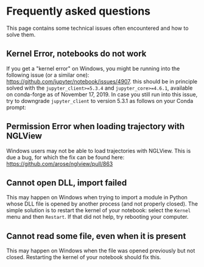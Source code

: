 # Frequently asked questions

This page contains some technical issues often encountered and how to solve them.

## Kernel Error, notebooks do not work

If you get a "kernel error" on Windows, you might be running into the following issue (or a similar one): https://github.com/jupyter/notebook/issues/4907. this should be in principle solved with the `jupyter_client>=5.3.4` and `jupyter_core>=4.6.1`, available on conda-forge as of November 17, 2019. In case you still run into this issue, try to downgrade `jupyter_client` to version 5.3.1 as follows on your Conda prompt:

## Permission Error when loading trajectory with NGLView

Windows users may not be able to load trajectories with NGLView. This is due a bug, for which the fix can be found here: https://github.com/arose/nglview/pull/863

## Cannot open DLL, import failed

This may happen on Windows when trying to import a module in Python whose DLL file is opened by another process (and not properly closed). The simple solution is to restart the kernel of your notebook: select the `Kernel` menu and then `Restart`. If that did not help, try rebooting your computer.

## Cannot read some file, even when it is present

This may happen on Windows when the file was opened previously but not closed. Restarting the kernel of your notebook should fix this.
